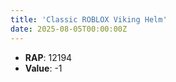 ```yaml
---
title: 'Classic ROBLOX Viking Helm'
date: 2025-08-05T00:00:00Z
---
```

- **RAP**: 12194
- **Value**: -1
